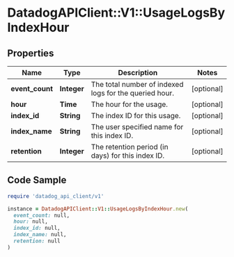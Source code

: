 # DatadogAPIClient::V1::UsageLogsByIndexHour

## Properties

| Name | Type | Description | Notes |
| ---- | ---- | ----------- | ----- |
| **event_count** | **Integer** | The total number of indexed logs for the queried hour. | [optional] |
| **hour** | **Time** | The hour for the usage. | [optional] |
| **index_id** | **String** | The index ID for this usage. | [optional] |
| **index_name** | **String** | The user specified name for this index ID. | [optional] |
| **retention** | **Integer** | The retention period (in days) for this index ID. | [optional] |

## Code Sample

```ruby
require 'datadog_api_client/v1'

instance = DatadogAPIClient::V1::UsageLogsByIndexHour.new(
  event_count: null,
  hour: null,
  index_id: null,
  index_name: null,
  retention: null
)
```

